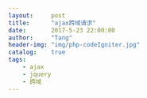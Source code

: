 ```yaml
---
layout:     post
title:      "ajax跨域请求"
date:       2017-5-23 22:00:00
author:     "Tang"
header-img: "img/php-codeIgniter.jpg"
catalog:    true
tags:
    - ajax
    - jquery
    - 跨域
---
```




